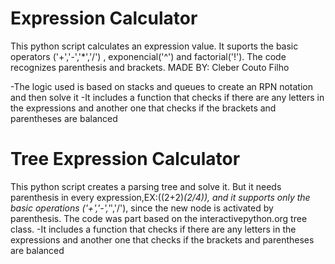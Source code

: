 # Expression Calculator
 This python script calculates an expression value. It suports the basic operators ('+','-','*','/') , exponencial('^') and factorial('!'). The code recognizes parenthesis and brackets.
MADE BY: Cleber Couto Filho

-The logic used is based on stacks and queues to create an RPN notation and then solve it
-It includes a function that checks if there are any letters in the expressions and another one that checks if the brackets and parentheses are balanced

# Tree Expression Calculator
This python script creates a parsing tree and solve it. But it needs parenthesis in every expression,EX:((2+2)*(2/4)), and it supports only the basic operations ('+','-','*','/'), since the new node is activated by parenthesis. The code was part based on the interactivepython.org tree class.
-It includes a function that checks if there are any letters in the expressions and another one that checks if the brackets and parentheses are balanced
